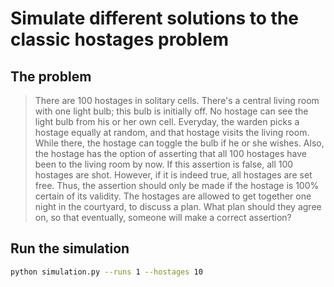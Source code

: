 Simulate different solutions to the classic hostages problem
============================================================

## The problem

> There are 100 hostages in solitary cells.
> There's a central living room with one light bulb; this bulb is initially off.
> No hostage can see the light bulb from his or her own cell.
> Everyday, the warden picks a hostage equally at random, and that hostage visits the living room.
> While there, the hostage can toggle the bulb if he or she wishes.
> Also, the hostage has the option of asserting that all 100 hostages have been to the living room by now.
> If this assertion is false, all 100 hostages are shot.
> However, if it is indeed true, all hostages are set free.
> Thus, the assertion should only be made if the hostage is 100% certain of its validity.
> The hostages are allowed to get together one night in the courtyard, to discuss a plan.
> What plan should they agree on, so that eventually, someone will make a correct assertion?

## Run the simulation

```bash
python simulation.py --runs 1 --hostages 10
```
